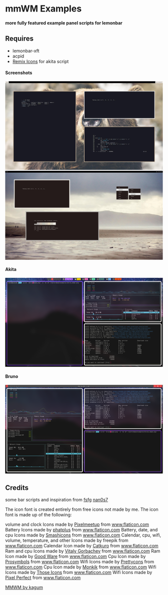 # mmWM Examples
#### more fully featured example panel scripts for lemonbar
## Requires
- lemonbar-xft
- acpid
- [Remix Icons](https://github.com/Remix-Design/RemixIcon/blob/master/fonts/remixicon.ttf) for akita script

#### Screenshots
![thumbnail](mmwm.jpg)
![thumbnail](mmwm_rootmenu.jpg)


#### Akita
![mmwmrice thumbnail](akita_mmwm.png)

#### Bruno
![mmwmrice thumbnail](bruno_mmwm.png)

Credits
------

some bar scripts and inspiration from
[fsfg](https://gitlab.com/fsfg/dotfiles/)
[nan0s7](https://github.com/nan0s7/drowsylemon)


The icon font is created entirely from free icons not made by me. The icon font is made up of the following:

volume and clock Icons made by [Pixelmeetup](https://www.flaticon.com/authors/pixelmeetup) from www.flaticon.com
Battery Icons made by [phatplus](https://www.flaticon.com/authors/phatplus) from www.flaticon.com
Battery, date, and cpu Icons made by [Smashicons](https://www.flaticon.com/authors/smashicons) from www.flaticon.com
Calendar, cpu, wifi, volume, temperature, and other Icons made by freepik from www.flaticon.com
Calendar Icon made by [Catkuro](https://www.flaticon.com/authors/catkuro) from www.flaticon.com
Ram and cpu Icons made by [Vitaly Gorbachev](https://www.flaticon.com/authors/vitaly-gorbachev) from www.flaticon.com
Ram Icon made by [Good Ware](https://www.flaticon.com/authors/good-ware)  from www.flaticon.com
Cpu Icon made by [Prosymbols](https://www.flaticon.com/authors/prosymbols) from www.flaticon.com
Wifi Icons made by [Prettycons](https://www.flaticon.com/authors/prettycons) from www.flaticon.com
Cpu Icon made by [Monkik](https://www.flaticon.com/authors/monkik) from www.flaticon.com
Wifi Icons made by [Those Icons](https://www.flaticon.com/authors/those-icons) from www.flaticon.com
Wifi Icons made by [Pixel Perfect](https://www.flaticon.com/authors/pixel-perfect) from www.flaticon.com

[MMWM by kagum](https://github.com/kaugm/mmwm)


